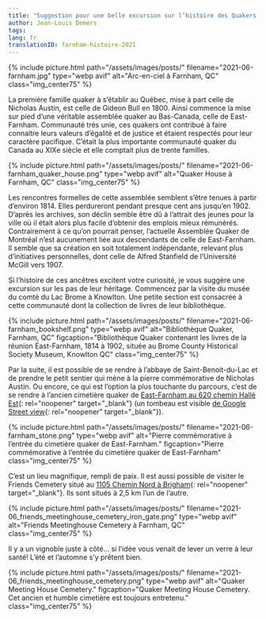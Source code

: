 ```yaml
---
title: "Suggestion pour une belle excursion sur l’histoire des Quakers au Québec"
author: Jean-Louis Demers
tags: 
lang: fr
translationID: farnham-histoire-2021
---
```

{% include picture.html path="/assets/images/posts/" filename="2021-06-farnham.jpg" type="webp avif" alt="Arc-en-ciel à Farnham, QC" class="img_center75" %}

La première famille quaker à s’établir au Québec, mise à part celle de Nicholas Austin, est celle de Gideon Bull en 1800. Ainsi commence la mise sur pied d’une véritable assemblée quaker au Bas-Canada, celle de East-Farnham. Communauté très unie, ces quakers ont contribué à faire connaitre leurs valeurs d’égalité et de justice et étaient respectés pour leur caractère pacifique. C’était la plus importante communauté quaker du Canada au XIXe siècle et elle comptait plus de trente familles. 

{% include picture.html path="/assets/images/posts/" filename="2021-06-farnham_quaker_house.png" type="webp avif" alt="Quaker House à Farnham, QC" class="img_center75" %}

Les rencontres formelles de cette assemblée semblent s’être tenues à partir d’environ 1814. Elles perdureront pendant presque cent ans jusqu’en 1902. D’après les archives, son déclin semble être dû à l’attrait des jeunes pour la ville où il était alors plus facile d’obtenir des emplois mieux rémunérés. Contrairement à ce qu’on pourrait penser, l’actuelle Assemblée Quaker de Montréal n’est aucunement liée aux descendants de celle de East-Farnham. Il semble que sa création en soit totalement indépendante, relevant plus d’initiatives personnelles, dont celle de Alfred Stanfield de l’Université McGill vers 1907.

Si l’histoire de ces ancêtres excitent votre curiosité, je vous suggère une excursion sur les pas de leur héritage. Commencez par la visite du musée du comté du Lac Brome à Knowlton. Une petite section est consacrée à cette communauté dont la collection de livres de leur bibliothèque. 

{% include picture.html path="/assets/images/posts/" filename="2021-06-farnham_bookshelf.png" type="webp avif" alt="Bibliothèque Quaker, Farnham, QC" figcaption="Bibliothèque Quaker contenant les livres de la réunion East-Farnham, 1814 à 1902, située au Brome County Historical Society Museum, Knowlton QC" class="img_center75" %}

Par la suite, il est possible de se rendre à l’abbaye de Saint-Benoit-du-Lac et de prendre le petit sentier qui mène à la pierre commémorative de Nicholas Austin. Ou encore, ce qui est l’option la plus touchante du parcours, c’est de se rendre à l’ancien cimetière quaker de [East-Farnham au 620 chemin Hallé Est](https://goo.gl/maps/fuKcRMtdhPhjcW5g9){: rel="noopener" target="_blank"} (un tombeau est visible [de Google Street view](https://www.google.com/maps/@45.2409416,-72.7530473,3a,15y,176.46h,92.86t/data=!3m7!1e1!3m5!1s_wekPry01q05fAddf8P1kA!2e0!6shttps:%2F%2Fstreetviewpixels-pa.googleapis.com%2Fv1%2Fthumbnail%3Fpanoid%3D_wekPry01q05fAddf8P1kA%26cb_client%3Dmaps_sv.tactile.gps%26w%3D203%26h%3D100%26yaw%3D331.0656%26pitch%3D0%26thumbfov%3D100!7i13312!8i6656){: rel="noopener" target="_blank"}). 

{% include picture.html path="/assets/images/posts/" filename="2021-06-farnham_stone.png" type="webp avif" alt="Pierre commémorative à l’entrée du cimetière quaker de East-Farnham." figcaption="Pierre commémorative à l’entrée du cimetière quaker de East-Farnham" class="img_center75" %}

C’est un lieu magnifique, rempli de paix. Il est aussi possible de visiter le Friends Cemetery situé au [1105 Chemin Nord à Brigham](https://goo.gl/maps/F6DG8HW8wR37N3NZA){: rel="noopener" target="_blank"}. Ils sont situés à 2,5 km l’un de l’autre. 

{% include picture.html path="/assets/images/posts/" filename="2021-06_friends_meetinghouse_cemetery_iron_gate.png" type="webp avif" alt="Friends Meetinghouse Cemetery à Farnham, QC" class="img_center75" %}

Il y a un vignoble juste à côté… si l’idée vous venait de lever un verre à leur santé! L’été et l’automne s’y prêtent bien.

{% include picture.html path="/assets/images/posts/" filename="2021-06_friends_meetinghouse_cemetery.png" type="webp avif" alt="Quaker Meeting House Cemetery." figcaption="Quaker Meeting House Cemetery. Cet ancien et humble cimetière est toujours entretenu." class="img_center75" %}
